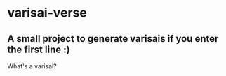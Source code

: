 # varisai-verse
A small project to generate varisais if you enter the first line :)
---
What's a varisai? 
